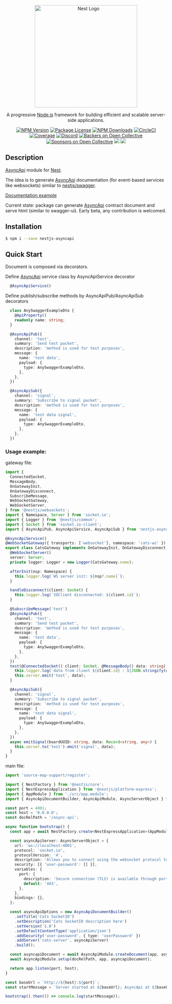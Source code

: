 <p align="center">
  <a href="http://nestjs.com/" target="blank"><img src="https://nestjs.com/img/logo_text.svg" width="320" alt="Nest Logo" /></a>
</p>

  <p align="center">A progressive <a href="http://nodejs.org" target="blank">Node.js</a> framework for building efficient and scalable server-side applications.</p>
    <p align="center">
<a href="https://www.npmjs.com/~nestjscore"><img src="https://img.shields.io/npm/v/@nestjs/core.svg" alt="NPM Version" /></a>
<a href="https://www.npmjs.com/~nestjscore"><img src="https://img.shields.io/npm/l/@nestjs/core.svg" alt="Package License" /></a>
<a href="https://www.npmjs.com/~nestjscore"><img src="https://img.shields.io/npm/dm/@nestjs/core.svg" alt="NPM Downloads" /></a>
<a href="https://circleci.com/gh/nestjs/nest" target="_blank"><img src="https://img.shields.io/circleci/build/github/nestjs/nest/master" alt="CircleCI" /></a>
<a href="https://coveralls.io/github/nestjs/nest?branch=master"><img src="https://coveralls.io/repos/github/nestjs/nest/badge.svg?branch=master#5" alt="Coverage" /></a>
<a href="https://discord.gg/G7Qnnhy" target="_blank"><img src="https://img.shields.io/badge/discord-online-brightgreen.svg" alt="Discord"/></a>
<a href="https://opencollective.com/nest#backer"><img src="https://opencollective.com/nest/backers/badge.svg" alt="Backers on Open Collective" /></a>
<a href="https://opencollective.com/nest#sponsor"><img src="https://opencollective.com/nest/sponsors/badge.svg" alt="Sponsors on Open Collective" /></a>
  <a href="https://paypal.me/kamilmysliwiec"><img src="https://img.shields.io/badge/Donate-PayPal-dc3d53.svg"/></a>
  <a href="https://twitter.com/nestframework"><img src="https://img.shields.io/twitter/follow/nestframework.svg?style=social&label=Follow"></a>
</p>
  <!--[![Backers on Open Collective](https://opencollective.com/nest/backers/badge.svg)](https://opencollective.com/nest#backer)
  [![Sponsors on Open Collective](https://opencollective.com/nest/sponsors/badge.svg)](https://opencollective.com/nest#sponsor)-->

## Description

[AsyncApi](https://www.asyncapi.com/) module for [Nest](https://github.com/nestjs/nest).

The idea is to generate [AsyncApi](https://www.asyncapi.com/) documentation (for event-based services like websockets) similar to [nestjs/swagger](https://github.com/nestjs/swagger).

[Documentation example](https://playground.asyncapi.io/?load=https://raw.githubusercontent.com/asyncapi/asyncapi/v2.1.0/examples/simple.yml)

Current state: package can generate [AsyncApi](https://www.asyncapi.com/) contract document and serve html (similar to swagger-ui).
Early beta, any contribution is welcomed.

## Installation

```bash
$ npm i --save nestjs-asyncapi
```

## Quick Start

Document is composed via decorators.

Define [AsyncApi](https://www.asyncapi.com/) service class by AsyncApiService decorator <br/>
```typescript
  @AsyncApiService()
```

Define publish/subscribe methods by AsyncApiPub/AsyncApiSub decorators
```typescript
  class AnySwaggerExampleDto {
    @ApiProperty()
    readonly name: string;
  }

  @AsyncApiPub({
    channel: 'test',
    summary: 'Send test packet',
    description: 'method is used for test purposes',
    message: {
      name: 'test data',
      payload: {
        type: AnySwaggerExampleDto,
      },
    },
  })

  @AsyncApiSub({
    channel: 'signal',
    summary: 'Subscribe to signal packet',
    description: 'method is used for test purposes',
    message: {
      name: 'test data signal',
      payload: {
        type: AnySwaggerExampleDto,
      },
    },
  })
```

### Usage example:

gateway file:
```typescript
import {
  ConnectedSocket,
  MessageBody,
  OnGatewayInit,
  OnGatewayDisconnect,
  SubscribeMessage,
  WebSocketGateway,
  WebSocketServer,
} from '@nestjs/websockets';
import { Namespace, Server } from 'socket.io';
import { Logger } from '@nestjs/common';
import { Socket } from 'socket.io-client';
import { AsyncApiPub, AsyncApiService, AsyncApiSub } from 'nestjs-asyncapi';

@AsyncApiService()
@WebSocketGateway({ transports: ['websocket'], namespace: 'cats-ws' })
export class CatsGateway implements OnGatewayInit, OnGatewayDisconnect {
  @WebSocketServer()
  server: Server;
  private logger: Logger = new Logger(CatsGateway.name);

  afterInit(nsp: Namespace) {
    this.logger.log(`WS server init: ${nsp?.name}`);
  }

  handleDisconnect(client: Socket) {
    this.logger.log(`IOClient disconnected: ${client.id}`);
  }

  @SubscribeMessage('test')
  @AsyncApiPub({
    channel: 'test',
    summary: 'Send test packet',
    description: 'method is used for test purposes',
    message: {
      name: 'test data',
      payload: {
        type: AnySwaggerExampleDto,
      },
    },
  })
  test(@ConnectedSocket() client: Socket, @MessageBody() data: string) {
    this.logger.log(`data from client ${client.id} : ${JSON.stringify(data)}`);
    this.server.emit('test', data);
  }

  @AsyncApiSub({
    channel: 'signal',
    summary: 'Subscribe to signal packet',
    description: 'method is used for test purposes',
    message: {
      name: 'test data signal',
      payload: {
        type: AnySwaggerExampleDto,
      },
    },
  })
  async emitSignal(boardUUID: string, data: Record<string, any>) {
    this.server.to('test').emit('signal', data);
  }
}

```

main file:
```typescript
import 'source-map-support/register';

import { NestFactory } from '@nestjs/core';
import { NestExpressApplication } from '@nestjs/platform-express';
import { AppModule } from './src/app.module';
import { AsyncApiDocumentBuilder, AsyncApiModule, AsyncServerObject } from 'nestjs-asyncapi';

const port = 4001;
const host = '0.0.0.0';
const docRelPath = '/async-api';

async function bootstrap() {
  const app = await NestFactory.create<NestExpressApplication>(AppModule);

  const asyncApiServer: AsyncServerObject = {
    url: 'ws://localhost:4001',
    protocol: 'socket.io',
    protocolVersion: '4',
    description: 'Allows you to connect using the websocket protocol to our Socket.io server.',
    security: [{ 'user-password': [] }],
    variables: {
      port: {
        description: 'Secure connection (TLS) is available through port 443.',
        default: '443',
      },
    },
    bindings: {},
  };

  const asyncApiOptions = new AsyncApiDocumentBuilder()
    .setTitle('Cats SocketIO')
    .setDescription('Cats SocketIO description here')
    .setVersion('1.0')
    .setDefaultContentType('application/json')
    .addSecurity('user-password', { type: 'userPassword' })
    .addServer('cats-server', asyncApiServer)
    .build();

  const asyncapiDocument = await AsyncApiModule.createDocument(app, asyncApiOptions);
  await AsyncApiModule.setup(docRelPath, app, asyncapiDocument);

  return app.listen(port, host);
}

const baseUrl = `http://${host}:${port}`;
const startMessage = `Server started at ${baseUrl}; AsyncApi at ${baseUrl + docRelPath};`;

bootstrap().then(() => console.log(startMessage));
```
